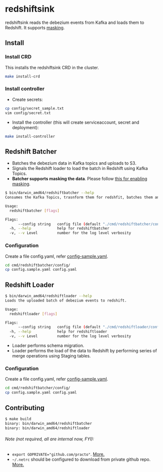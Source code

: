 # redshiftsink

redshiftsink reads the debezium events from Kafka and loads them to Redshift. It supports [masking](../MASKING.MD).

## Install

### Install CRD
This installs the redshiftsink CRD in the cluster.
```bash
make install-crd
```

### Install controller
* Create secrets:
```bash
cp config/secret_sample.txt
vim config/secret.txt
```
* Install the controller (this will create serviceaccount, secret and deployment):
```bash
make install-controller
```

## Redshift Batcher
- Batches the debezium data in Kafka topics and uploads to S3.
- Signals the Redshift loader to load the batch in Redshift using Kafka Topics.
- **Batcher supports masking the data**. Please follow [this for enabling masking](https://github.com/practo/tipoca-stream/blob/master/redshiftsink/MASKING.md).

```bash
$ bin/darwin_amd64/redshiftbatcher --help
Consumes the Kafka Topics, trasnform them for redshfit, batches them and uploads to s3. Also signals the load of the batch on successful batch and upload operation..

Usage:
  redshiftbatcher [flags]

Flags:
      --config string   config file (default "./cmd/redshiftbatcher/config/config.yaml")
  -h, --help            help for redshiftbatcher
  -v, --v Level         number for the log level verbosity

```


### Configuration
Create a file config.yaml, refer [config-sample.yaml](./cmd/redshiftbatcher/config/config_sample.yaml).
```bash
cd cmd/redshiftbatcher/config/
cp config.sample.yaml config.yaml
```

## Redshift Loader
```bash
$ bin/darwin_amd64/redshiftloader --help
Loads the uploaded batch of debezium events to redshift.

Usage:
  redshiftloader [flags]

Flags:
      --config string   config file (default "./cmd/redshiftloader/config/config.yaml")
  -h, --help            help for redshiftloader
  -v, --v Level         number for the log level verbosity
```
- Loader performs schema migration.
- Loader performs the load of the data to Redshift by performing series of merge operations using Staging tables.

### Configuration
Create a file config.yaml, refer [config-sample.yaml](./cmd/redshiftbatcher/config/config_sample.yaml).
```bash
cd cmd/redshiftbatcher/config/
cp config.sample.yaml config.yaml
```

## Contributing
```bash
$ make build
binary: bin/darwin_amd64/redshiftbatcher
binary: bin/darwin_amd64/redshiftloader
```

###### Note (not required, all are internal now, FYI):
- `export GOPRIVATE="github.com/practo"`. [More.](https://medium.com/mabar/today-i-learned-fix-go-get-private-repository-return-error-reading-sum-golang-org-lookup-93058a058dd8)
- `~/.netrc` should be configured to download from private github repo. [More.](https://golang.org/doc/faq#git_https)

